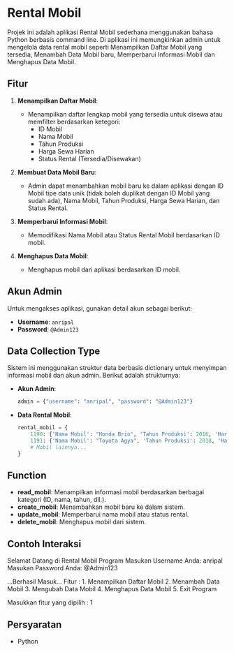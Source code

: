 # Rental Mobil
Projek ini adalah aplikasi Rental Mobil sederhana menggunakan bahasa Python berbasis command line. Di aplikasi ini memungkinkan admin untuk mengelola data rental mobil seperti Menampilkan Daftar Mobil yang tersedia, Menambah Data Mobil baru, Memperbarui Informasi Mobil dan Menghapus Data Mobil.

## Fitur

1. **Menampilkan Daftar Mobil**:
   - Menampilkan daftar lengkap mobil yang tersedia untuk disewa atau memfilter berdasarkan ketegori:
     - ID Mobil
     - Nama Mobil
     - Tahun Produksi
     - Harga Sewa Harian
     - Status Rental (Tersedia/Disewakan)

2. **Membuat Data Mobil Baru**:
   - Admin dapat menambahkan mobil baru ke dalam aplikasi dengan ID Mobil tipe data unik (tidak boleh duplikat dengan ID Mobil yang sudah ada), Nama Mobil, Tahun Produksi, Harga Sewa Harian, dan Status Rental.

3. **Memperbarui Informasi Mobil**:
   - Memodifikasi Nama Mobil atau Status Rental Mobil berdasarkan ID mobil.

4. **Menghapus Data Mobil**:
   - Menghapus mobil dari aplikasi berdasarkan ID mobil.

## Akun Admin

Untuk mengakses aplikasi, gunakan detail akun sebagai berikut:

- **Username**: `anripal`
- **Password**: `@Admin123`

## Data Collection Type

Sistem ini menggunakan struktur data berbasis dictionary untuk menyimpan informasi mobil dan akun admin. Berikut adalah strukturnya:

- **Akun Admin**:
    ```python
    admin = {"username": "anripal", "password": "@Admin123"}
    ```

- **Data Rental Mobil**:
    ```python
    rental_mobil = {
        1190: {'Nama Mobil': "Honda Brio", 'Tahun Produksi': 2016, 'Harga Sewa Harian': 1000000, 'Status Rental': "Tersedia"},
        1191: {'Nama Mobil': "Toyota Agya", 'Tahun Produksi': 2018, 'Harga Sewa Harian': 1200000, 'Status Rental': "Disewakan"},
        # Mobil lainnya...
    }
    ```

## Function

- **read_mobil**: Menampilkan informasi mobil berdasarkan berbagai kategori (ID, nama, tahun, dll.).
- **create_mobil**: Menambahkan mobil baru ke dalam sistem.
- **update_mobil**: Memperbarui nama mobil atau status rental.
- **delete_mobil**: Menghapus mobil dari sistem.

## Contoh Interaksi

Selamat Datang di Rental Mobil Program
Masukan Username Anda: anripal Masukan Password Anda: @Admin123

...Berhasil Masuk...
    Fitur :
    1. Menampilkan Daftar Mobil
    2. Menambah Data Mobil
    3. Mengubah Data Mobil
    4. Menghapus Data Mobil
    5. Exit Program

Masukkan fitur yang dipilih : 1


## Persyaratan

- Python
